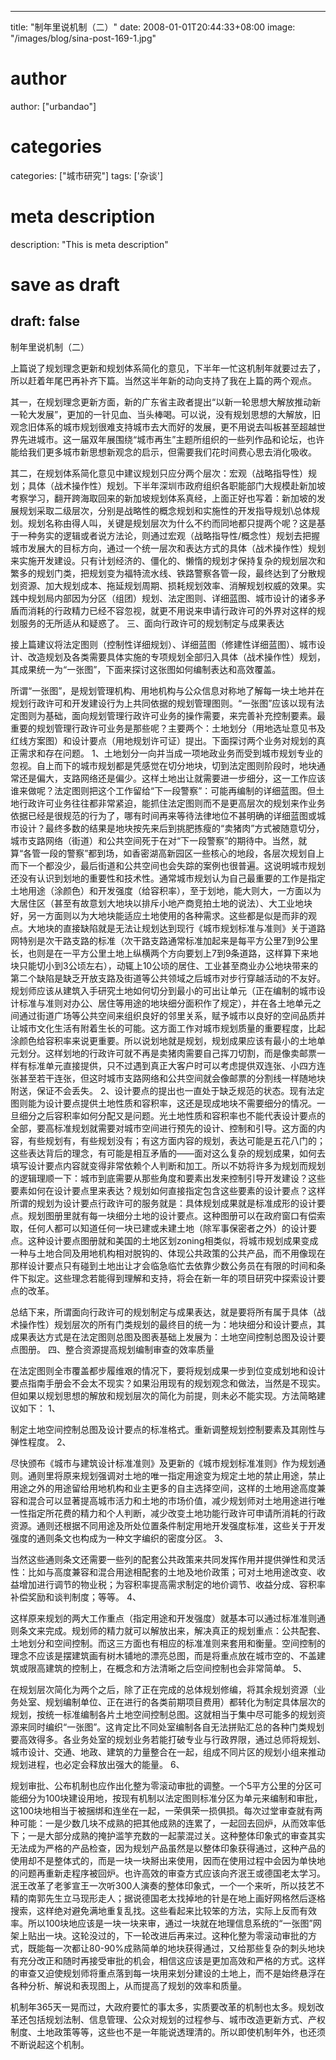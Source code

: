 
---
title: "制年里说机制（二）"
date: 2008-01-01T20:44:33+08:00
image: "/images/blog/sina-post-169-1.jpg"
# author
author: ["urbandao"]
# categories
categories: ["城市研究"]
tags: ['杂谈']
# meta description
description: "This is meta description"
# save as draft
draft: false
---

制年里说机制（二）

上篇说了规划理念更新和规划体系简化的意见，下半年一忙这机制年就要过去了，所以赶着年尾巴再补齐下篇。当然这半年新的动向支持了我在上篇的两个观点。

其一，在规划理念更新方面，新的广东省主政者提出“以新一轮思想大解放推动新一轮大发展”，更加的一针见血、当头棒喝。可以说，没有规划思想的大解放，旧观念旧体系的城市规划很难支持城市去大而好的发展，更不用说去叫板甚至超越世界先进城市。这一届双年展围绕“城市再生”主题所组织的一些列作品和论坛，也许能给我们更多城市新思想新观念的启示，但需要我们花时间费心思去消化吸收。

其二，在规划体系简化意见中建议规划只应分两个层次：宏观（战略指导性）规划；具体（战术操作性）规划。下半年深圳市政府组织各职能部门大规模赴新加坡考察学习，翻开跨海取回来的新加坡规划体系真经，上面正好也写着：新加坡的发展规划采取二级层次，分别是战略性的概念规划和实施性的开发指导规划\总体规划。规划名称由得人叫，关键是规划层次为什么不约而同地都只提两个呢？这是基于一种务实的逻辑或者说方法论，则通过宏观（战略指导性/概念性）规划去把握城市发展大的目标方向，通过一个统一层次和表达方式的具体（战术操作性）规划来实施开发建设。只有计划经济的、僵化的、懒惰的规划才保持复杂的规划层次和繁多的规划门类，把规划变为福特流水线、铁路警察各管一段，最终达到了分散规划资源、加大规划成本、拖延规划周期、损耗规划效率、消解规划权威的效果。实践中规划局内部因为分区（组团）规划、法定图则、详细蓝图、城市设计的诸多矛盾而消耗的行政精力已经不容忽视，就更不用说来申请行政许可的外界对这样的规划服务的无所适从和疑惑了。
三、面向行政许可的规划制定与成果表达

接上篇建议将法定图则（控制性详细规划）、详细蓝图（修建性详细蓝图）、城市设计、改造规划及各类需要具体实施的专项规划全部归入具体（战术操作性）规划，其成果统一为“一张图”，下面来探讨这张图如何编制表达和高效覆盖。

所谓“一张图”，是规划管理机构、用地机构与公众信息对称地了解每一块土地并在规划行政许可和开发建设行为上共同依据的规划管理图则。“一张图”应该以现有法定图则为基础，面向规划管理行政许可业务的操作需要，来完善补充控制要素。最重要的规划管理行政许可业务是那些呢？主要两个：土地划分（用地选址意见书及红线方案图）和设计要点（用地规划许可证）提出。下面探讨两个业务对规划的真正需求和存在问题。
1、土地划分一向并当成一项地政业务而受到城市规划专业的忽视。自上而下的城市规划都是凭感觉在切分地块，切到法定图则阶段时，地块通常还是偏大，支路网络还是偏少。这样土地出让就需要进一步细分，这一工作应该谁来做呢？法定图则把这个工作留给“下一段警察”：可能再编制的详细蓝图。但土地行政许可业务往往都非常紧迫，能抓住法定图则而不是更高层次的规划来作业务依据已经是很规范的行为了，哪有时间再来等待法律地位不甚明确的详细蓝图或城市设计？最终多数的结果是地块按先来后到挑肥拣瘦的“卖猪肉”方式被随意切分，城市支路网络（街道）和公共空间死于在对“下一段警察”的期待中。当然，就算“各管一段的警察”都到场，如香密湖高新园区一些核心的地段，各层次规划自上而下一个都没少，最后街道和公共空间也会失踪的案例也很普遍。这说明城市规划还没有认识到划地的重要性和技术性。通常城市规划认为自己最重要的工作是指定土地用途（涂颜色）和开发强度（给容积率），至于划地，能大则大，一方面以为大居住区（甚至有故意划大地块以排斥小地产商竞拍土地的说法）、大工业地块好，另一方面则以为大地块能适应土地使用的各种需求。这些都是似是而非的观点。大地块的直接缺陷就是无法让规划达到现行《城市规划标准与准则》关于道路网特别是次干路支路的标准（次干路支路通常标准加起来是每平方公里7到9公里长，也则是在一平方公里土地上纵横两个方向要划上7到9条道路，这样算下来地块只能切小到3公顷左右），动辄上10公顷的居住、工业甚至商业办公地块带来的第二个缺陷是缺乏开放支路及街道等公共领域之后城市对步行穿越活动的不友好。规划师应该从建筑入手研究土地如何切分到最小的可出让单元（正在编制的城市设计标准与准则对办公、居住等用途的地块细分面积作了规定），并在各土地单元之间通过街道广场等公共空间来组织良好的邻里关系，赋予城市以良好的空间品质并让城市文化生活有附着生长的可能。这方面工作对城市规划质量的重要程度，比起涂颜色给容积率来说更重要。所以说划地就是规划，规划成果应该有最小的土地单元划分。这样划地的行政许可就不再是卖猪肉需要自己挥刀切割，而是像卖邮票一样有标准单元直接提供，只不过遇到真正大客户时可以考虑提供双连张、小四方连张甚至若干连张，但这时城市支路网络和公共空间就会像邮票的分割线一样随地块附送，保证不会丢失。
2、设计要点的提出也一直处于缺乏规范的状态。现有法定图则能为设计要点提供土地性质和容积率，这还是现成地块不需要细分的情况。一旦细分之后容积率如何分配又是问题。光土地性质和容积率也不能代表设计要点的全部，要高标准规划就需要对城市空间进行预先的设计、控制和引导。这方面的内容，有些规划有，有些规划没有；有这方面内容的规划，表达可能是五花八门的；这些表达背后的理念，有可能是相互矛盾的——面对这么复杂的规划成果，如何去填写设计要点内容就变得非常依赖个人判断和加工。所以不妨将许多为规划而规划的逻辑理顺一下：城市到底需要从那些角度和要素出发来控制引导开发建设？这些要素如何在设计要点里来表达？规划如何直接指定包含这些要素的设计要点？这样所谓的规划为设计要点行政许可的服务就是：具体规划成果就是标准成形的设计要点。规划图册里就有每一块细分土地的设计要点。这种图册可以在政府窗口有偿索取，任何人都可以知道任何一块已建或未建土地（除军事保密者之外）的设计要点。这种设计要点图册就和美国的土地区划zoning相类似，将城市规划成果变成一种与土地合同及用地机构相对脱钩的、体现公共政策的公共产品，而不用像现在那样设计要点只有碰到土地出让才会临急临忙去依靠少数公务员在有限的时间和条件下拟定。这些理念若能得到理解和支持，将会在新一年的项目研究中探索设计要点的改革。

总结下来，所谓面向行政许可的规划制定与成果表达，就是要将所有属于具体（战术操作性）规划层次的所有门类规划的最终目的统一为：地块细分和设计要点，其成果表达方式是在法定图则总图及图表基础上发展为：土地空间控制总图及设计要点图册。
四、整合资源提高规划编制审查的效率质量

在法定图则全市覆盖都步履维艰的情况下，要将规划成果一步到位变成划地和设计要点指南手册会不会太不现实？如果沿用现有的规划观念和做法，当然是不现实。但如果以规划思想的解放和规划层次的简化为前提，则未必不能实现。方法简略建议如下：
1、

制定土地空间控制总图及设计要点的标准格式。重新调整规划控制要素及其刚性与弹性程度。
2、

尽快颁布《城市与建筑设计标准准则》及更新的《城市规划标准准则》作为规划通则。通则里将原来规划强调对土地的唯一指定用途变为规定土地的禁止用途，禁止用途之外的用途留给用地机构和业主更多的自主选择空间，这样的土地用途高度兼容和混合可以显著提高城市活力和土地的市场价值，减少规划师对土地用途进行唯一性指定所花费的精力和个人判断，减少改变土地功能行政许可申请所消耗的行政资源。通则还根据不同用途及所处位置条件制定用地开发强度标准，这些关于开发强度的通则条文也构成为一种文字编织的密度分区。
3、

当然这些通则条文还需要一些列的配套公共政策来共同发挥作用并提供弹性和灵活性：比如与高度兼容和混合用途相配套的土地及地价政策；可对土地用途改变、收益增加进行调节的物业税；为容积率提高需求制定的地价调节、收益分成、容积率补偿奖励和谈判制度；等等。
4、

这样原来规划的两大工作重点（指定用途和开发强度）就基本可以通过标准准则通则条文来完成。规划师的精力就可以解放出来，解决真正的规划重点：公共配套、土地划分和空间控制。而这三方面也有相应的标准准则来套用和衡量。空间控制的理念不应该是摆建筑画有树木铺地的漂亮总图，而是将重点放在城市空的、不盖建筑或限高建筑的控制上，在概念和方法清晰之后空间控制也会非常简单。
5、

在规划层次简化为两个之后，除了正在完成的总体规划修编，将其余规划资源（业务处室、规划编制单位、正在进行的各类前期项目费用）都转化为制定具体层次的规划，按统一标准编制各片土地空间控制总图。这就相当于集中尽可能多的规划资源来同时编织“一张图”。这肯定比不同处室编制各自无法拼贴汇总的各种门类规划要高效得多。各业务处室的规划业务若能打破专业与行政界限，通过总师将规划、城市设计、交通、地政、建筑的力量整合在一起，组成不同片区的规划小组来推动规划进程，也必定会释放出强大的能量。
6、

规划审批、公布机制也应作出化整为零滚动审批的调整。一个5平方公里的分区可能细分为100块建设用地，按现有机制以法定图则标准分区为单元来编制和审批，这100块地相当于被捆绑和连坐在一起，一荣俱荣一损俱损。每次过堂审查就有两种可能：一是少数几块不成熟的把其他成熟的连累了，一起回去回炉，从而效率低下；一是大部分成熟的掩护滥竽充数的一起蒙混过关。这种整体印象式的审查其实无法成为严格的产品检查，因为规划产品虽然是以整体印象获得通过，这种产品的使用却不是整体式的，而是一块一块掰出来使用，因而在使用过程中会因为单快地的问题再重新走程序被回炉。也许高效的审查方式应该向齐泯王或德国老太学习。泯王改革了老爹宣王一次听300人演奏的整体印象式，一个一个来听，所以技艺不精的南郭先生立马现形走人；据说德国老太找掉地的针是在地上画好网格然后逐格搜索，这样绝对避免满地重复乱找。这些看起来比较笨的方法，实际上反而有效率。所以100块地应该是一块一块来审，通过一块就在地理信息系统的“一张图”网架上贴出一块。这轮没过的，下一轮改进后再来过。这种化整为零滚动审批的方式，既能每一次都让80-90%成熟简单的地块获得通过，又给那些复杂的刺头地块有充分改正和随时再接受审批的机会，相信这应该是更加高效和严格的方式。这样的审查又迫使规划师将重点落到每一块用来划分建设的土地上，而不是始终悬浮在各种分析、解说和表现图上，从而提高了规划的效率和质量。

机制年365天一晃而过，大政府要忙的事太多，实质要改革的机制也太多。规划改革还包括规划法制、信息管理、公众对规划的过程参与、城市改造更新方式、产权制度、土地政策等等，这些也不是一年能说透理清的。所以即使机制年外，也还须不断说起这个机制。
